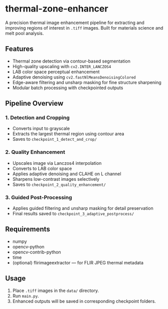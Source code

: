 # thermal-zone-enhancer

A precision thermal image enhancement pipeline for extracting and improving regions of interest in `.tiff` images. Built for materials science and melt pool analysis.

## Features
- Thermal zone detection via contour-based segmentation
- High-quality upscaling with `cv2.INTER_LANCZOS4`
- LAB color space perceptual enhancement
- Adaptive denoising using `cv2.fastNlMeansDenoisingColored`
- Edge-aware filtering and unsharp masking for fine structure sharpening
- Modular batch processing with checkpointed outputs

## Pipeline Overview

### 1. Detection and Cropping
- Converts input to grayscale
- Extracts the largest thermal region using contour area
- Saves to `checkpoint_1_detect_and_crop/`

### 2. Quality Enhancement
- Upscales image via Lanczos4 interpolation
- Converts to LAB color space
- Applies adaptive denoising and CLAHE on L channel
- Sharpens low-contrast images selectively
- Saves to `checkpoint_2_quality_enhancement/`

### 3. Guided Post-Processing
- Applies guided filtering and unsharp masking for detail preservation
- Final results saved to `checkpoint_3_adaptive_postprocess/`

## Requirements
- numpy
- opencv-python
- opencv-contrib-python
- time
- (optional) flirimageextractor — for FLIR JPEG thermal metadata

## Usage
1. Place `.tiff` images in the `data/` directory.
2. Run `main.py`.
3. Enhanced outputs will be saved in corresponding checkpoint folders.